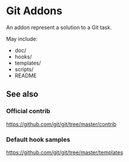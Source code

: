 # Git Addons

An addon represent a solution to a Git task.

May include:

  * doc/
  * hooks/
  * templates/
  * scripts/
  * README

## See also

### Official contrib

https://github.com/git/git/tree/master/contrib

### Default hook samples

https://github.com/git/git/tree/master/templates